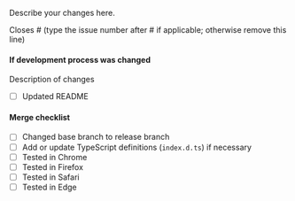 Describe your changes here.

Closes # (type the issue number after # if applicable; otherwise remove this line)

#### If development process was changed
Description of changes

- [ ] Updated README

#### Merge checklist
- [ ] Changed base branch to release branch
- [ ] Add or update TypeScript definitions (`index.d.ts`) if necessary
- [ ] Tested in Chrome
- [ ] Tested in Firefox
- [ ] Tested in Safari
- [ ] Tested in Edge
